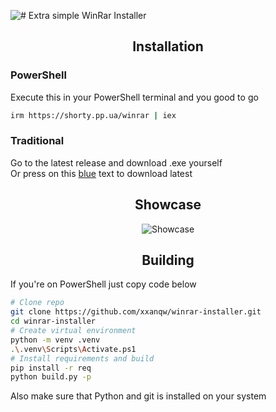 ![# Extra simple WinRar Installer](https://cdn.xserv.pp.ua/images/github/winrar-installer/winrar.png)

<div align="center">
    
## Installation

</div>

### PowerShell
Execute this in your PowerShell terminal and you good to go
```bash
irm https://shorty.pp.ua/winrar | iex
```
### Traditional
Go to the latest release and download .exe yourself  
Or press on this [blue](https://github.com/xxanqw/winrar-installer/releases/latest/download/winrar-installer.exe) text to download latest

<div align="center">
    
## Showcase

![Showcase](https://github.com/user-attachments/assets/05352e90-1aff-4015-858c-aea48bb7c76f)

</div>

<div align="center">

## Building

</div>

If you're on PowerShell just copy code below
```bash
# Clone repo
git clone https://github.com/xxanqw/winrar-installer.git
cd winrar-installer
# Create virtual environment
python -m venv .venv
.\.venv\Scripts\Activate.ps1
# Install requirements and build
pip install -r req
python build.py -p
```
Also make sure that Python and git is installed on your system
